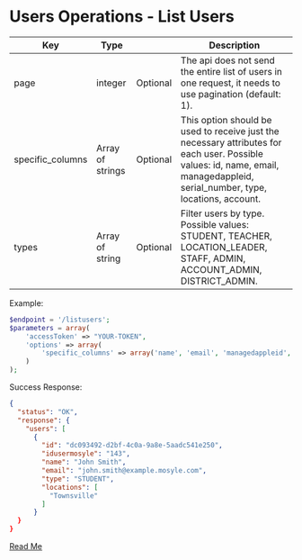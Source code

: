 
# Users Operations - List Users

Key | Type |  | Description
|-|-|-|-|
page | integer | Optional | The api does not send the entire list of users in one request, it needs to use pagination (default: 1).
specific_columns | Array of strings | Optional | This option should be used to receive just the necessary attributes for each user. Possible values: id, name, email, managedappleid, serial_number, type, locations, account.
types | Array of string | Optional | Filter users by type. Possible values: STUDENT, TEACHER, LOCATION_LEADER, STAFF, ADMIN, ACCOUNT_ADMIN, DISTRICT_ADMIN.

Example:

```php
$endpoint = '/listusers';
$parameters = array(
    'accessToken' => "YOUR-TOKEN",
    'options' => array(
        'specific_columns' => array('name', 'email', 'managedappleid', 'type', 'locations')
    )
);
```

Success Response:

```json
{
  "status": "OK",
  "response": {
    "users": [
      {
        "id": "dc093492-d2bf-4c0a-9a8e-5aadc541e250",
        "idusermosyle": "143",
        "name": "John Smith",
        "email": "john.smith@example.mosyle.com",
        "type": "STUDENT",
        "locations": [
          "Townsville"
        ]
      }
  }
}
```

[Read Me](readme.md)
